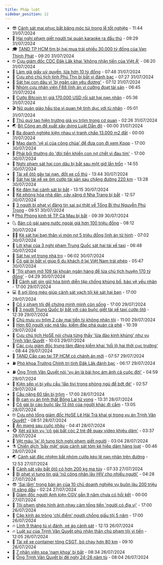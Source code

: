 ```yaml
---
title: Pháp luật
sidebar_position: 12
---
```


<!-- vnexpress-phap-luat:START -->
- 😎 [Cảnh sát mai phục bắt băng móc túi trong lễ tốt nghiệp](https://vnexpress.net/canh-sat-mai-phuc-bat-bang-moc-tui-trong-le-tot-nghiep-4776276.html) - 11:44 31/07/2024
- 🥰 [Hai nghi phạm giết người tại quán karaoke ra đầu thú](https://vnexpress.net/hai-nghi-pham-giet-nguoi-tai-quan-karaoke-ra-dau-thu-4776233.html) - 09:29 31/07/2024
- 🎓 [TAND TP HCM tìm bị hại mua trái phiếu 30.000 tỷ đồng của Vạn Thịnh Phát](https://vnexpress.net/tand-tp-hcm-tim-bi-hai-mua-trai-phieu-30-000-ty-dong-cua-van-thinh-phat-4776228.html) - 09:20 31/07/2024
- 🤓 [Cựu giám đốc CDC Đăk Lăk khai &#39;không nhận tiền của Việt Á&#39;](https://vnexpress.net/cuu-giam-doc-cdc-dak-lak-khai-khong-nhan-tien-cua-viet-a-4776155.html) - 08:20 31/07/2024
- 🎊 [Làm giả giấy uỷ quyền, lừa hơn 10 tỷ đồng](https://vnexpress.net/lam-gia-giay-uy-quyen-lua-hon-10-ty-dong-4776172.html) - 07:48 31/07/2024
- 🙉 [Cựu phó chủ tịch tỉnh Phú Thọ bị bắt vì đánh bạc](https://vnexpress.net/cuu-pho-chu-tich-tinh-phu-tho-bi-bat-vi-danh-bac-4776139.html) - 07:27 31/07/2024
- 🤡 [Sát hại con dâu vì &#39;bị ngăn cản yêu đương&#39;](https://vnexpress.net/sat-hai-con-dau-vi-bi-ngan-can-yeu-duong-4776162.html) - 07:12 31/07/2024
- 🗽 [Nhóm cựu nhân viên F88 lĩnh án vì cưỡng đoạt tài sản](https://vnexpress.net/nhom-cuu-nhan-vien-f88-linh-an-vi-cuong-doat-tai-san-4776156.html) - 06:45 31/07/2024
- 🌋 [Cướp Bitcoin trị giá 170.000 USD rồi sát hại nạn nhân](https://vnexpress.net/cuop-bitcoin-tri-gia-170-000-usd-roi-sat-hai-nan-nhan-4775919.html) - 05:36 31/07/2024
- 🎬 [Nữ quản giáo hầu tòa vì quan hệ tình dục với tù nhân](https://vnexpress.net/nu-quan-giao-hau-toa-vi-quan-he-tinh-duc-voi-tu-nhan-4776121.html) - 05:01 31/07/2024
- 💯 [Thủ quỹ tạo hiện trường giả vụ trộm trong cơ quan](https://vnexpress.net/thu-quy-tao-hien-truong-gia-vu-trom-trong-co-quan-4775909.html) - 02:26 31/07/2024
- 🌏 [Bộ Công an đề xuất xây dựng Luật Dẫn độ](https://vnexpress.net/bo-cong-an-de-xuat-xay-dung-luat-dan-do-4775788.html) - 00:00 31/07/2024
- 🌊 [Ba doanh nghiệp kiện nhau vì tranh chấp 13.000 m2 đất](https://vnexpress.net/ba-doanh-nghiep-kien-nhau-vi-tranh-chap-13-000-m2-dat-4775697.html) - 00:00 31/07/2024
- 💂 [Mạo danh &#39;vệ sĩ của công chúa&#39; để đưa con đi xem Kpop](https://vnexpress.net/dong-gia-ve-si-cua-cong-chua-de-dua-con-di-xem-kpop-4775655.html) - 17:00 30/07/2024
- 🎡 [Phải bồi thường do &#39;đòi tiền khiến con nợ chết vì đau tim&#39;](https://vnexpress.net/phai-boi-thuong-do-doi-tien-khien-con-no-chet-vi-dau-tim-4775009.html) - 17:00 30/07/2024
- 🫶 [Nghi phạm sát hại con dâu bị bắt sau một giờ lẩn trốn](https://vnexpress.net/nghi-pham-sat-hai-con-dau-bi-bat-sau-mot-gio-lan-tron-4775902.html) - 14:55 30/07/2024
- 🐲 [Tài xế ôtô gây tai nạn, đốt xe cố thủ](https://vnexpress.net/tai-xe-oto-gay-tai-nan-dot-xe-co-thu-4775867.html) - 13:44 30/07/2024
- 🚀 [Sát hại tài xế xe ôm cướp tài sản sau chặng đường 220 km](https://vnexpress.net/sat-hai-tai-xe-xe-om-cuop-tai-san-sau-chang-duong-220-km-4775888.html) - 13:28 30/07/2024
- 🎊 [Kẻ đâm hai cảnh sát bị bắt](https://vnexpress.net/ke-dam-hai-canh-sat-bi-bat-4775883.html) - 13:15 30/07/2024
- 🤗 [Kẻ phóng hỏa nhà dân, cây xăng ở Nha Trang bị bắt](https://vnexpress.net/ke-phong-hoa-nha-dan-cay-xang-o-nha-trang-bi-bat-4775884.html) - 12:57 30/07/2024
- 🗽 [3 người bị phạt vì đăng tin sai sự thật về Tổng Bí thư Nguyễn Phú Trọng](https://vnexpress.net/3-nguoi-bi-phat-vi-dang-tin-sai-su-that-ve-tong-bi-thu-nguyen-phu-trong-4775820.html) - 09:51 30/07/2024
- 🕴 [Phó Phòng kinh tế TP Cà Mau bị bắt](https://vnexpress.net/pho-phong-kinh-te-tp-ca-mau-bi-bat-4775819.html) - 09:39 30/07/2024
- 🌜 [Bán cô gái sang nước ngoài giá hơn 100 triệu đồng](https://vnexpress.net/ban-co-gai-sang-nuoc-ngoai-gia-hon-100-trieu-dong-4775692.html) - 08:12 30/07/2024
- 🧑‍🏫 [Kẻ sát hại bạn thân vì món nợ 5 triệu đồng lĩnh án tử hình](https://vnexpress.net/ke-sat-hai-ban-than-vi-mon-no-5-trieu-dong-linh-an-tu-hinh-4775682.html) - 07:02 30/07/2024
- 🦩 [Lời khai của 3 nghi phạm Trung Quốc sát hại tài xế taxi](https://vnexpress.net/loi-khai-cua-3-nghi-pham-trung-quoc-sat-hai-tai-xe-taxi-4775684.html) - 06:48 30/07/2024
- 💼 [Sát hại vợ trong nhà trọ](https://vnexpress.net/sat-hai-vo-trong-nha-tro-4775668.html) - 06:02 30/07/2024
- 💫 [Cô gái bị bắt vì giúp 6 du khách ở lại Việt Nam trái phép](https://vnexpress.net/co-gai-bi-bat-vi-giup-6-du-khach-o-lai-viet-nam-trai-phep-4775611.html) - 05:47 30/07/2024
- 🦅 [&#39;Tội phạm mở 109 tài khoản ngân hàng để lừa chủ tịch huyện 170 tỷ đồng&#39;](https://vnexpress.net/toi-pham-mo-109-tai-khoan-ngan-hang-de-lua-chu-tich-huyen-170-ty-dong-4775626.html) - 04:29 30/07/2024
- 🧑‍💻 [Cảnh sát gìn giữ hòa bình diễn tập chống khủng bố, bảo vệ yếu nhân](https://vnexpress.net/canh-sat-gin-giu-hoa-binh-dien-tap-chong-khung-bo-bao-ve-yeu-nhan-4775422.html) - 17:00 29/07/2024
- 💻 [8 sợi lông mèo giúp cảnh sát vạch tội kẻ sát hại bạn](https://vnexpress.net/8-soi-long-meo-giup-canh-sat-vach-toi-ke-ham-hai-ban-4775370.html) - 17:00 29/07/2024
- 🤠 [Cố ý phạm tội để chứng minh mình còn sống](https://vnexpress.net/co-y-pham-toi-de-chung-minh-minh-con-song-4775002.html) - 17:00 29/07/2024
- 🧑‍🏫 [3 người Trung Quốc bị bắt với cáo buộc giết tài xế taxi cướp ôtô](https://vnexpress.net/3-nguoi-trung-quoc-bi-bat-voi-cao-buoc-giet-tai-xe-taxi-cuop-oto-4775388.html) - 12:39 29/07/2024
- 🌈 [Chủ mưu vụ trộm 2 cây mai tiền tỷ không nhận tội](https://vnexpress.net/chu-muu-vu-trom-2-cay-mai-tien-ty-khong-nhan-toi-4775294.html) - 11:00 29/07/2024
- 🌮 [Hơn 60 người vác mã tấu, kiếm đập phá quán cà phê](https://vnexpress.net/hon-60-nguoi-vac-ma-tau-kiem-dap-pha-quan-ca-phe-4775359.html) - 10:39 29/07/2024
- 🐲 [Cựu chủ tịch HoSE nói chưa từng thấy &#39;lừa đảo kinh khủng&#39; như vụ Trịnh Văn Quyết](https://vnexpress.net/cuu-chu-tich-hose-noi-chua-tung-thay-lua-dao-kinh-khung-nhu-vu-trinh-van-quyet-4775290.html) - 10:03 29/07/2024
- 🧰 [Các cựu giám đốc trung tâm đăng kiểm khai &#39;hối lộ hai thời cục trưởng&#39;](https://vnexpress.net/cac-cuu-giam-doc-trung-tam-dang-kiem-khai-hoi-lo-hai-thoi-cuc-truong-4775262.html) - 08:44 29/07/2024
- 💄 [TAND Cấp cao tại TP HCM có chánh án mới](https://vnexpress.net/tand-cap-cao-tai-tp-hcm-co-chanh-an-moi-4775252.html) - 07:57 29/07/2024
- ⛽️ [Phó khoa Trường Chính trị tỉnh Đăk Lăk đánh bạc](https://vnexpress.net/pho-khoa-truong-chinh-tri-tinh-dak-lak-danh-bac-4775178.html) - 06:17 29/07/2024
- ⛽️ [Ông Trịnh Văn Quyết nói &#39;vụ án là bài học ám ảnh cả cuộc đời&#39;](https://vnexpress.net/ong-trinh-van-quyet-noi-vu-an-la-bai-hoc-am-anh-ca-cuoc-doi-4774995.html) - 04:59 29/07/2024
- 💂 [Kiện sếp vì bị yêu cầu &#39;lắp tivi trong phòng ngủ để bớt đẻ&#39;](https://vnexpress.net/kien-sep-vi-bi-yeu-cau-lap-tivi-trong-phong-ngu-de-bot-de-4775003.html) - 02:57 29/07/2024
- 🤔 [Cầu nặng 60 tấn bị trộm](https://vnexpress.net/cay-cau-nang-60-tan-bi-trom-4774982.html) - 17:00 28/07/2024
- 🧐 [Bị can vụ án tịnh thất Bồng Lai tử vong](https://vnexpress.net/bi-can-vu-an-tinh-that-bong-lai-tu-vong-4774976.html) - 13:31 28/07/2024
- 🎃 [Cô gái bị cáo buộc lấy 13 ôtô của người khác đi cầm](https://vnexpress.net/co-gai-bi-cao-buoc-lay-13-oto-cua-nguoi-khac-di-cam-4774962.html) - 13:05 28/07/2024
- 🤓 [Cựu phó tổng giám đốc HoSE Lê Hải Trà khai gì trong vụ án Trịnh Văn Quyết?](https://vnexpress.net/cuu-pho-tong-giam-doc-hose-le-hai-tra-khai-gi-trong-vu-an-trinh-van-quyet-4774902.html) - 08:51 28/07/2024
- 💃 [Án mạng sau cuộc nhậu](https://vnexpress.net/an-mang-sau-cuoc-nhau-4774879.html) - 04:41 28/07/2024
- 🐵 [Xét xử kín vụ &#39;cô gái bắt cóc 2 trẻ để quay video khiêu dâm&#39;](https://vnexpress.net/xet-xu-kin-vu-co-gai-bat-coc-2-tre-de-quay-video-khieu-dam-4774846.html) - 03:37 28/07/2024
- 🤖 [Vệt máu &#39;lạ&#39; lộ tung tích nghi phạm giết người](https://vnexpress.net/vet-mau-la-lo-tung-tich-nghi-pham-giet-nguoi-4773973.html) - 03:04 28/07/2024
- ⚗️ [Chiến dịch &#39;bẫy mật&#39; giúp cảnh sát tóm kẻ hiếp dâm hàng loạt](https://vnexpress.net/chien-dich-bay-mat-giup-canh-sat-tom-ke-hiep-dam-4774556.html) - 00:46 28/07/2024
- 🌏 [Cảnh sát đặc nhiệm bắt nhóm cướp kéo lê nạn nhân trên đường](https://vnexpress.net/canh-sat-dac-nhiem-bat-nhom-cuop-keo-le-nan-nhan-tren-duong-4774771.html) - 12:53 27/07/2024
- 🦆 [Cảnh sát vây bắt ôtô có hơn 200 kg ma túy](https://vnexpress.net/canh-sat-vay-bat-oto-co-hon-200-kg-ma-tuy-4774713.html) - 07:33 27/07/2024
- 🐎 [Bị phạt vì tung tin giả &#39;nữ công nhân lây HIV cho nhiều người&#39;](https://vnexpress.net/bi-phat-vi-tung-tin-gia-nu-cong-nhan-lay-hiv-cho-nhieu-nguoi-4774676.html) - 04:28 27/07/2024
- 😎 [&#39;Sai lầm&#39; trong bản án của 10 chủ doanh nghiệp vụ buôn lậu 200 triệu lít xăng dầu](https://vnexpress.net/sai-lam-trong-ban-an-cua-10-chu-doanh-nghiep-vu-buon-lau-200-trieu-lit-xang-dau-4774581.html) - 02:24 27/07/2024
- 💪 [Giám đốc người Anh kiện CGV gần 9 năm chưa có hồi kết](https://vnexpress.net/giam-doc-nguoi-anh-kien-cgv-gan-9-nam-chua-co-hoi-ket-4774399.html) - 00:00 27/07/2024
- 🤡 [Tội phạm ghép hình ảnh nhạy cảm tống tiền &#39;người có địa vị&#39;](https://vnexpress.net/toi-pham-ghep-hinh-anh-nhay-cam-tong-tien-nguoi-co-dia-vi-4774570.html) - 17:00 26/07/2024
- 🌁 [Cặp kính áp tròng &#39;chỉ điểm&#39; người chồng giấu tội 5 năm](https://vnexpress.net/cap-kinh-ap-trong-vach-mat-nguoi-chong-giau-toi-5-nam-4773805.html) - 17:00 26/07/2024
- 🔥 [Lĩnh 9 tháng tù vì đánh, xé áo cảnh sát](https://vnexpress.net/linh-9-thang-tu-vi-danh-xe-ao-canh-sat-4774557.html) - 12:13 26/07/2024
- 🔥 [Luật sư của Trịnh Văn Quyết phủ nhận thân chủ phạm tội vì tiền](https://vnexpress.net/luat-su-cua-trinh-van-quyet-phu-nhan-than-chu-pham-toi-vi-tien-4774538.html) - 12:05 26/07/2024
- 👺 [Tài xế xe container tông CSGT, bỏ chạy hơn 80 km](https://vnexpress.net/tai-xe-xe-container-tong-csgt-bo-chay-hon-80-km-4774484.html) - 09:10 26/07/2024
- 🎊 [7 nhân viên spa &#39;nam khoa&#39; bị bắt](https://vnexpress.net/7-nhan-vien-spa-nam-khoa-bi-bat-4774469.html) - 08:34 26/07/2024
- 🎊 [Ông Trịnh Văn Quyết bị đề nghị 24-26 năm tù](https://vnexpress.net/ong-trinh-van-quyet-bi-de-nghi-24-26-nam-tu-4774232.html) - 08:04 26/07/2024<!-- vnexpress-phap-luat:END -->
